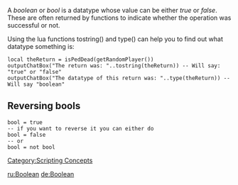 A *boolean* or *bool* is a datatype whose value can be either *true* or *false*. These are often returned by functions to indicate whether the operation was successful or not.

Using the lua functions tostring() and type() can help you to find out what datatype something is:

    local theReturn = isPedDead(getRandomPlayer())
    outputChatBox("The return was: "..tostring(theReturn)) -- Will say: "true" or "false"
    outputChatBox("The datatype of this return was: "..type(theReturn)) -- Will say "boolean"

Reversing bools
---------------

    bool = true
    -- if you want to reverse it you can either do
    bool = false
    -- or
    bool = not bool

[Category:Scripting Concepts](/Category:Scripting_Concepts.md "wikilink")

[ru:Boolean](/ru:Boolean.md "wikilink") [de:Boolean](/de:Boolean.md "wikilink")
